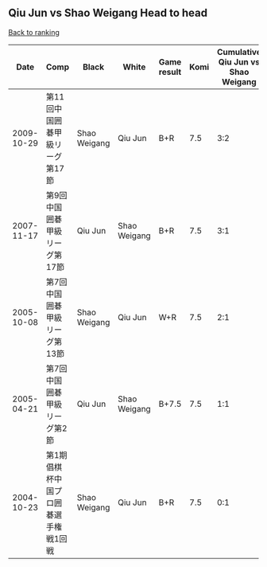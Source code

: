 ## Qiu Jun vs Shao Weigang Head to head

[Back to ranking](../../index.md)




| **Date** | **Comp** | **Black** | **White** | **Game result** | **Komi** | **Cumulative Qiu Jun vs Shao Weigang** | **Qiu Jun streak** | **Shao Weigang streak** | 
| --- | --- | --- | --- | --- | --- | --- | --- | --- |
| 2009-10-29 | 第11回中国囲碁甲級リーグ第17節 | Shao Weigang | Qiu Jun | B+R | 7.5 | 3:2 | 0 | 1 | 
| 2007-11-17 | 第9回中国囲碁甲級リーグ第17節 | Qiu Jun | Shao Weigang | B+R | 7.5 | 3:1 | 3 | 0 | 
| 2005-10-08 | 第7回中国囲碁甲級リーグ第13節 | Shao Weigang | Qiu Jun | W+R | 7.5 | 2:1 | 2 | 0 | 
| 2005-04-21 | 第7回中国囲碁甲級リーグ第2節 | Qiu Jun | Shao Weigang | B+7.5 | 7.5 | 1:1 | 1 | 0 | 
| 2004-10-23 | 第1期倡棋杯中国プロ囲碁選手権戦1回戦 | Shao Weigang | Qiu Jun | B+R | 7.5 | 0:1 | 0 | 1 |




